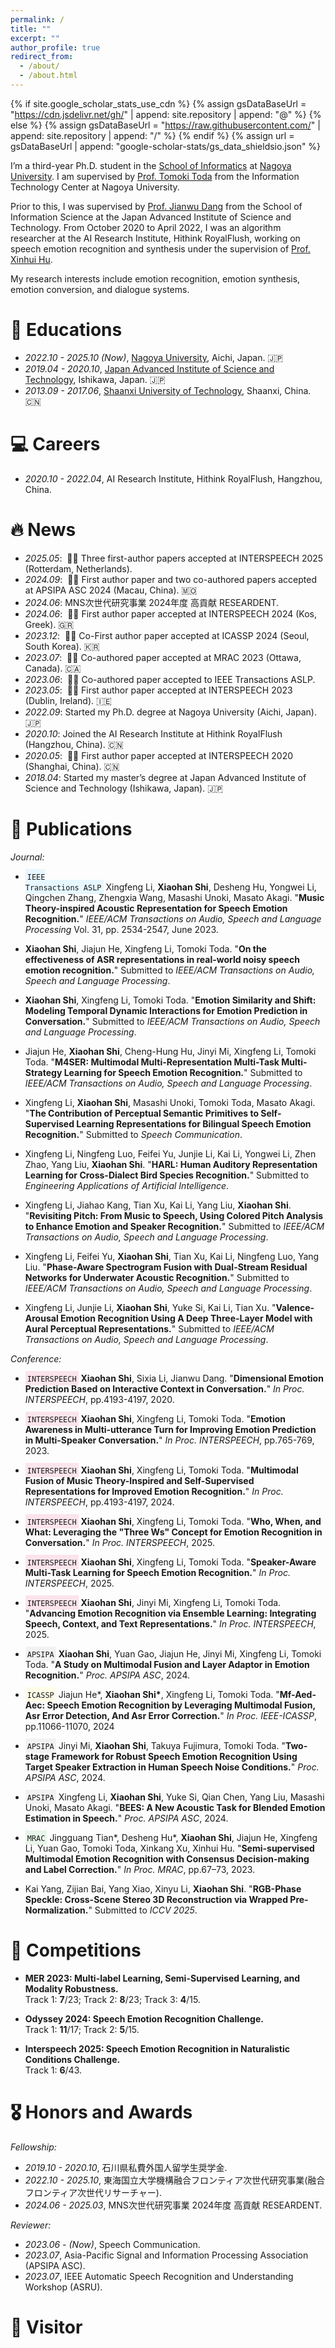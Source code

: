 ```yaml
---
permalink: /
title: ""
excerpt: ""
author_profile: true
redirect_from: 
  - /about/
  - /about.html
---
```


{% if site.google_scholar_stats_use_cdn %}
{% assign gsDataBaseUrl = "https://cdn.jsdelivr.net/gh/" | append: site.repository | append: "@" %}
{% else %}
{% assign gsDataBaseUrl = "https://raw.githubusercontent.com/" | append: site.repository | append: "/" %}
{% endif %}
{% assign url = gsDataBaseUrl | append: "google-scholar-stats/gs_data_shieldsio.json" %}

<span class='anchor' id='about-me'></span>

I’m a third-year Ph.D. student in the [School of Informatics](https://www.i.nagoya-u.ac.jp/) at [Nagoya University](https://www.nagoya-u.ac.jp/). I am supervised by [Prof. Tomoki Toda](https://sites.google.com/site/tomokitoda/home) from the Information Technology Center at Nagoya University. 

Prior to this, I was supervised by [Prof. Jianwu Dang](https://scholar.google.com/citations?user=Wk5ApskAAAAJ&hl=zh-CN&oi=ao) from the School of Information Science at the Japan Advanced Institute of Science and Technology. From October 2020 to April 2022, I was an algorithm researcher at the AI Research Institute, Hithink RoyalFlush, working on speech emotion recognition and synthesis under the supervision of [Prof. Xinhui Hu](https://scholar.google.com/citations?user=WhCsrgoAAAAJ&hl=zh-CN&oi=ao).

My research interests include emotion recognition, emotion synthesis, emotion conversion, and dialogue systems. 
<!-- I have published more than 10 papers at the top international AI conferences with total <a href='https://scholar.google.com/citations?user=DhtAFkwAAAAJ'>google scholar citations <strong><span id='total_cit'>260000+</span></strong></a> (You can also use google scholar badge <a href='https://scholar.google.com/citations?user=DhtAFkwAAAAJ'><img src="https://img.shields.io/endpoint?url={{ url | url_encode }}&logo=Google%20Scholar&labelColor=f6f6f6&color=9cf&style=flat&label=citations"></a>). -->

# 📖 Educations
- *2022.10 - 2025.10 (Now)*, [Nagoya University](https://www.nagoya-u.ac.jp/), Aichi, Japan. 🇯🇵
- *2019.04 - 2020.10*,  [Japan Advanced Institute of Science and Technology](https://www.jaist.ac.jp/index.html), Ishikawa, Japan. 🇯🇵
- *2013.09 - 2017.06*, [Shaanxi University of Technology](https://www.snut.edu.cn/), Shaanxi, China. 🇨🇳

# 💻 Careers
- *2020.10 - 2022.04*, AI Research Institute, Hithink RoyalFlush, Hangzhou, China. 

# 🔥 News
- *2025.05*: &nbsp;🎉🎉 Three first-author papers accepted at INTERSPEECH 2025 (Rotterdam, Netherlands).
- *2024.09*: &nbsp;🎉🎉 First author paper and two co-authored papers accepted at APSIPA ASC 2024 (Macau, China). 🇲🇴
- *2024.06*: MNS次世代研究事業 2024年度 高貢献 RESEARDENT.
- *2024.06*: &nbsp;🎉🎉 First author paper accepted at INTERSPEECH 2024 (Kos, Greek). 🇬🇷
- *2023.12*: &nbsp;🎉🎉 Co-First author paper accepted at ICASSP 2024 (Seoul, South Korea). 🇰🇷
- *2023.07*: &nbsp;🎉🎉 Co-authored paper accepted at MRAC 2023 (Ottawa, Canada). 🇨🇦
- *2023.06*: &nbsp;🎉🎉 Co-authored paper accepted to IEEE Transactions ASLP.
- *2023.05*: &nbsp;🎉🎉 First author paper accepted at INTERSPEECH 2023 (Dublin, Ireland). 🇮🇪
- *2022.09*: Started my Ph.D. degree at Nagoya University (Aichi, Japan). 🇯🇵
- *2020.10*: Joined the AI Research Institute at Hithink RoyalFlush (Hangzhou, China). 🇨🇳
- *2020.05*: &nbsp;🎉🎉 First author paper accepted at INTERSPEECH 2020 (Shanghai, China). 🇨🇳
- *2018.04*: Started my master’s degree at Japan Advanced Institute of Science and Technology (Ishikawa, Japan). 🇯🇵

# 📝 Publications 
*Journal:*
- <span style="display: inline; background-color: #e6f7ff; padding: 3px;"><code>IEEE Transactions ASLP</code></span> Xingfeng Li, **Xiaohan Shi**, Desheng Hu, Yongwei Li, Qingchen Zhang, Zhengxia Wang, Masashi Unoki, Masato Akagi. "**Music Theory-inspired Acoustic Representation for Speech Emotion Recognition.**" *IEEE/ACM Transactions on Audio, Speech and Language Processing* Vol. 31, pp. 2534-2547, June 2023.

- **Xiaohan Shi**, Jiajun He, Xingfeng Li, Tomoki Toda. "**On the effectiveness of ASR representations in real-world noisy speech emotion recognition.**" Submitted to *IEEE/ACM Transactions on Audio, Speech and Language Processing*.

- **Xiaohan Shi**, Xingfeng Li, Tomoki Toda. "**Emotion Similarity and Shift: Modeling Temporal Dynamic Interactions for Emotion Prediction in Conversation.**" Submitted to *IEEE/ACM Transactions on Audio, Speech and Language Processing*.

- Jiajun He, **Xiaohan Shi**, Cheng-Hung Hu, Jinyi Mi, Xingfeng Li, Tomoki Toda. "**M4SER: Multimodal Multi-Representation Multi-Task Multi-Strategy Learning for Speech Emotion Recognition.**" Submitted to *IEEE/ACM Transactions on Audio, Speech and Language Processing*.

- Xingfeng Li, **Xiaohan Shi**, Masashi Unoki, Tomoki Toda, Masato Akagi. "**The Contribution of Perceptual Semantic Primitives to Self-Supervised Learning Representations for Bilingual Speech Emotion Recognition.**" Submitted to *Speech Communication*.

- Xingfeng Li, Ningfeng Luo, Feifei Yu, Junjie Li, Kai Li, Yongwei Li, Zhen Zhao, Yang Liu, **Xiaohan Shi**. "**HARL: Human Auditory Representation Learning for Cross-Dialect Bird Species Recognition.**" Submitted to *Engineering Applications of Artificial Intelligence*.
  
- Xingfeng Li, Jiahao Kang, Tian Xu, Kai Li, Yang Liu, **Xiaohan Shi**. "**Revisiting Pitch: From Music to Speech, Using Colored Pitch Analysis to Enhance Emotion and Speaker Recognition.**" Submitted to *IEEE/ACM Transactions on Audio, Speech and Language Processing*.

- Xingfeng Li, Feifei Yu, **Xiaohan Shi**, Tian Xu, Kai Li, Ningfeng Luo, Yang Liu. "**Phase-Aware Spectrogram Fusion with Dual-Stream Residual Networks for Underwater Acoustic Recognition.**" Submitted to *IEEE/ACM Transactions on Audio, Speech and Language Processing*.

- Xingfeng Li, Junjie Li, **Xiaohan Shi**, Yuke Si, Kai Li, Tian Xu. "**Valence-Arousal Emotion Recognition Using A Deep Three-Layer Model with Aural Perceptual Representations.**" Submitted to *IEEE/ACM Transactions on Audio, Speech and Language Processing*.


*Conference:*
- <span style="display: inline; background-color: #fce4ec; padding: 3px;"><code>INTERSPEECH</code></span> **Xiaohan Shi**, Sixia Li, Jianwu Dang. "**Dimensional Emotion Prediction Based on Interactive Context in Conversation.**" *In Proc. INTERSPEECH*, pp.4193-4197, 2020.

- <span style="display: inline; background-color: #fce4ec; padding: 3px;"><code>INTERSPEECH</code></span> **Xiaohan Shi**, Xingfeng Li, Tomoki Toda. "**Emotion Awareness in Multi-utterance Turn for Improving Emotion Prediction in Multi-Speaker Conversation.**" *In Proc. INTERSPEECH*, pp.765-769, 2023.

- <span style="display: inline; background-color: #fce4ec; padding: 3px;"><code>INTERSPEECH</code></span> **Xiaohan Shi**, Xingfeng Li, Tomoki Toda. "**Multimodal Fusion of Music Theory-Inspired and Self-Supervised Representations for Improved Emotion Recognition.**" *In Proc. INTERSPEECH*, pp.4193-4197, 2024.

- <span style="display: inline; background-color: #fce4ec; padding: 3px;"><code>INTERSPEECH</code></span> **Xiaohan Shi**, Xingfeng Li, Tomoki Toda. "**Who, When, and What: Leveraging the "Three Ws" Concept for Emotion Recognition in Conversation.**" *In Proc. INTERSPEECH*, 2025.

- <span style="display: inline; background-color: #fce4ec; padding: 3px;"><code>INTERSPEECH</code></span> **Xiaohan Shi**, Xingfeng Li, Tomoki Toda. "**Speaker-Aware Multi-Task Learning for Speech Emotion Recognition.**" *In Proc. INTERSPEECH*, 2025.
 
- <span style="display: inline; background-color: #fce4ec; padding: 3px;"><code>INTERSPEECH</code></span>  **Xiaohan Shi**, Jinyi Mi, Xingfeng Li, Tomoki Toda. "**Advancing Emotion Recognition via Ensemble Learning: Integrating Speech, Context, and Text Representations.**" *In Proc. INTERSPEECH*, 2025.

- <span style="display: inline; background-color: #f2f2f2; padding: 3px;"><code>APSIPA</code></span> **Xiaohan Shi**, Yuan Gao, Jiajun He, Jinyi Mi, Xingfeng Li, Tomoki Toda. "**A Study on Multimodal Fusion and Layer Adaptor in Emotion Recognition.**" *Proc. APSIPA ASC*, 2024.

- <span style="display: inline; background-color: #fffde7; padding: 3px;"><code>ICASSP</code></span> Jiajun He\*, **Xiaohan Shi\***, Xingfeng Li, Tomoki Toda. "**Mf-Aed-Aec: Speech Emotion Recognition by Leveraging Multimodal Fusion, Asr Error Detection, And Asr Error Correction.**" *In Proc. IEEE-ICASSP*, pp.11066-11070, 2024
  
- <span style="display: inline; background-color: #f2f2f2; padding: 3px;"><code>APSIPA</code></span> Jinyi Mi, **Xiaohan Shi**, Takuya Fujimura, Tomoki Toda. "**Two-stage Framework for Robust Speech Emotion Recognition Using Target Speaker Extraction in Human Speech Noise Conditions.**" *Proc. APSIPA ASC*, 2024.

- <span style="display: inline; background-color: #f2f2f2; padding: 3px;"><code>APSIPA</code></span> Xingfeng Li, **Xiaohan Shi**, Yuke Si, Qian Chen, Yang Liu, Masashi Unoki, Masato Akagi. "**BEES: A New Acoustic Task for Blended Emotion Estimation in Speech.**" *Proc. APSIPA ASC*, 2024.
  
- <span style="display: inline; background-color: #e8f5e9; padding: 3px;"><code>MRAC</code></span> Jingguang Tian\*, Desheng Hu\*, **Xiaohan Shi**, Jiajun He, Xingfeng Li, Yuan Gao, Tomoki Toda, Xinkang Xu, Xinhui Hu. "**Semi-supervised Multimodal Emotion Recognition with Consensus Decision-making and Label Correction.**" *In Proc. MRAC*, pp.67–73, 2023.

- Kai Yang, Zijian Bai, Yang Xiao, Xinyu Li, **Xiaohan Shi**. "**RGB-Phase Speckle: Cross-Scene Stereo 3D Reconstruction via Wrapped Pre-Normalization.**" Submitted to *ICCV 2025*.

# 🎏 Competitions
- **MER 2023: Multi-label Learning, Semi-Supervised Learning, and Modality Robustness.**  
   Track 1: **7**/23;  Track 2: **8**/23;  Track 3: **4**/15.

- **Odyssey 2024: Speech Emotion Recognition Challenge.**  
   Track 1: **11**/17;  Track 2: **5**/15.

- **Interspeech 2025: Speech Emotion Recognition in Naturalistic Conditions Challenge.**  
   Track 1: **6**/43.

# 🎖 Honors and Awards
*Fellowship:*
- *2019.10 - 2020.10*, 石川県私費外国人留学生奨学金. 
- *2022.10 - 2025.10*, 東海国立大学機構融合フロンティア次世代研究事業(融合フロンティア次世代リサーチャー).
- *2024.06 - 2025.03*, MNS次世代研究事業 2024年度 高貢献 RESEARDENT.
  
*Reviewer:*
- *2023.06 - (Now)*, Speech Communication.
- *2023.07*, Asia-Pacific Signal and Information Processing Association (APSIPA ASC).
- *2023.07*, IEEE Automatic Speech Recognition and Understanding Workshop (ASRU).

# 💬 Visitor
<script type='text/javascript' id='clustrmaps' src='//cdn.clustrmaps.com/map_v2.js?cl=ffffff&w=600&t=tt&d=jEuxYdVJyECxniDOS1wDEtmil2J7WoZ8HaUtzPOBOcU&co=2d78ad&ct=ffffff&cmo=3acc3a&cmn=ff5353'></script>


<!-- 
# 💬 Invited Talks
- *2021.06*, Lorem ipsum dolor sit amet, consectetur adipiscing elit. Vivamus ornare aliquet ipsum, ac tempus justo dapibus sit amet. 
- *2021.03*, Lorem ipsum dolor sit amet, consectetur adipiscing elit. Vivamus ornare aliquet ipsum, ac tempus justo dapibus sit amet.  \| [\[video\]](https://github.com/)

# 💻 Internships
- *2019.05 - 2020.02*, [Lorem](https://github.com/), China.
 -->
